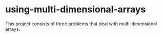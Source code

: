 # using-multi-dimensional-arrays
This project consists of three problems that deal with multi-dimensional arrays. 
